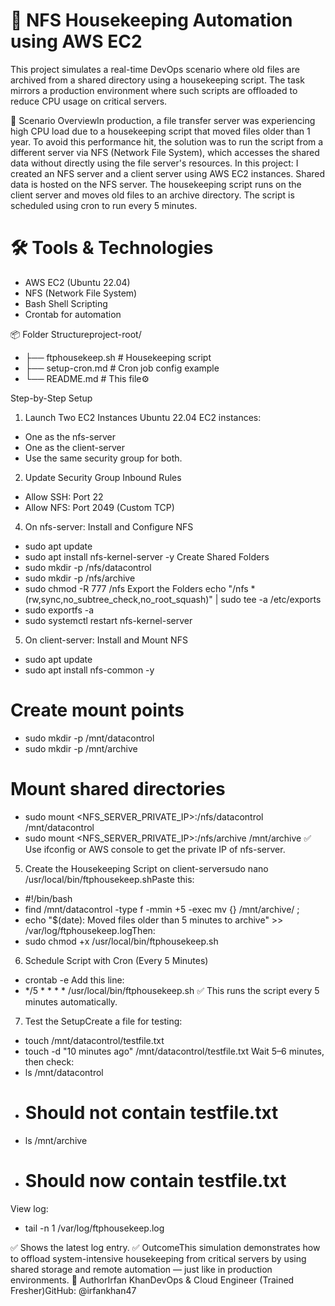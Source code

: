 # 📁 NFS Housekeeping Automation using AWS EC2
This project simulates a real-time DevOps scenario where old files are archived from a shared directory using a housekeeping script. The task mirrors a production environment where such scripts are offloaded to reduce CPU usage on critical servers.

🧠 Scenario OverviewIn production, a file transfer server was experiencing high CPU load due to a housekeeping script that moved files older than 1 year. To avoid this performance hit, the solution was to run the script from a different server via NFS (Network File System), which accesses the shared data without directly using the file server's resources.
In this project:
I created an NFS server and a client server using AWS EC2 instances.
Shared data is hosted on the NFS server.
The housekeeping script runs on the client server and moves old files to an archive directory.
The script is scheduled using cron to run every 5 minutes.

# 🛠️ Tools & Technologies
- AWS EC2 (Ubuntu 22.04)
- NFS (Network File System)
- Bash Shell Scripting
- Crontab for automation

📦 Folder Structureproject-root/
- ├── ftphousekeep.sh         # Housekeeping script
- ├── setup-cron.md           # Cron job config example
- └── README.md               # This file⚙️

Step-by-Step Setup
1. Launch Two EC2 Instances Ubuntu 22.04 EC2 instances:

- One as the nfs-server
- One as the client-server
- Use the same security group for both.

2. Update Security Group Inbound Rules
- Allow SSH: Port 22
- Allow NFS: Port 2049 (Custom TCP)

4. On nfs-server:
Install and Configure NFS
- sudo apt update
- sudo apt install nfs-kernel-server -y
Create Shared Folders
- sudo mkdir -p /nfs/datacontrol
- sudo mkdir -p /nfs/archive
- sudo chmod -R 777 /nfs Export the Folders echo "/nfs *(rw,sync,no_subtree_check,no_root_squash)" | sudo tee -a /etc/exports
- sudo exportfs -a
- sudo systemctl restart nfs-kernel-server

5. On client-server:
Install and Mount NFS
- sudo apt update
- sudo apt install nfs-common -y
# Create mount points
- sudo mkdir -p /mnt/datacontrol
- sudo mkdir -p /mnt/archive
# Mount shared directories
- sudo mount <NFS_SERVER_PRIVATE_IP>:/nfs/datacontrol /mnt/datacontrol
- sudo mount <NFS_SERVER_PRIVATE_IP>:/nfs/archive /mnt/archive  ✅ Use ifconfig or AWS console to get the private IP of nfs-server.

5. Create the Housekeeping Script on client-serversudo nano /usr/local/bin/ftphousekeep.shPaste this:
- #!/bin/bash
- find /mnt/datacontrol -type f -mmin +5 -exec mv {} /mnt/archive/ \;
- echo "$(date): Moved files older than 5 minutes to archive" >> /var/log/ftphousekeep.logThen:
- sudo chmod +x /usr/local/bin/ftphousekeep.sh
6. Schedule Script with Cron (Every 5 Minutes)
- crontab -e
Add this line:
- */5 * * * * /usr/local/bin/ftphousekeep.sh  ✅ This runs the script every 5 minutes automatically.

7. Test the SetupCreate a file for testing:
- touch /mnt/datacontrol/testfile.txt
- touch -d "10 minutes ago" /mnt/datacontrol/testfile.txt
Wait 5–6 minutes,
then check:
- ls /mnt/datacontrol
-  # Should not contain testfile.txt
- ls /mnt/archive
- # Should now contain testfile.txt

View log:
- tail -n 1 /var/log/ftphousekeep.log

✅ Shows the latest log entry.
✅ OutcomeThis simulation demonstrates how to offload system-intensive housekeeping from critical servers by using shared storage and remote automation — just like in production environments.
👤 AuthorIrfan KhanDevOps & Cloud Engineer (Trained Fresher)GitHub: @irfankhan47
